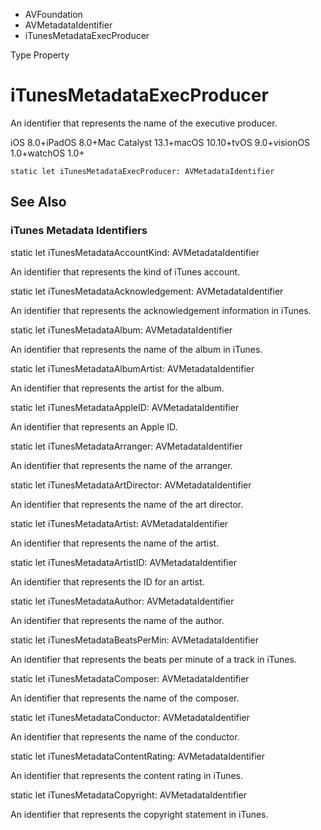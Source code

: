 

- AVFoundation
- AVMetadataIdentifier
-  iTunesMetadataExecProducer 

Type Property

# iTunesMetadataExecProducer

An identifier that represents the name of the executive producer.

iOS 8.0+iPadOS 8.0+Mac Catalyst 13.1+macOS 10.10+tvOS 9.0+visionOS 1.0+watchOS 1.0+

``` source
static let iTunesMetadataExecProducer: AVMetadataIdentifier
```

## See Also

### iTunes Metadata Identifiers

static let iTunesMetadataAccountKind: AVMetadataIdentifier

An identifier that represents the kind of iTunes account.

static let iTunesMetadataAcknowledgement: AVMetadataIdentifier

An identifier that represents the acknowledgement information in iTunes.

static let iTunesMetadataAlbum: AVMetadataIdentifier

An identifier that represents the name of the album in iTunes.

static let iTunesMetadataAlbumArtist: AVMetadataIdentifier

An identifier that represents the artist for the album.

static let iTunesMetadataAppleID: AVMetadataIdentifier

An identifier that represents an Apple ID.

static let iTunesMetadataArranger: AVMetadataIdentifier

An identifier that represents the name of the arranger.

static let iTunesMetadataArtDirector: AVMetadataIdentifier

An identifier that represents the name of the art director.

static let iTunesMetadataArtist: AVMetadataIdentifier

An identifier that represents the name of the artist.

static let iTunesMetadataArtistID: AVMetadataIdentifier

An identifier that represents the ID for an artist.

static let iTunesMetadataAuthor: AVMetadataIdentifier

An identifier that represents the name of the author.

static let iTunesMetadataBeatsPerMin: AVMetadataIdentifier

An identifier that represents the beats per minute of a track in iTunes.

static let iTunesMetadataComposer: AVMetadataIdentifier

An identifier that represents the name of the composer.

static let iTunesMetadataConductor: AVMetadataIdentifier

An identifier that represents the name of the conductor.

static let iTunesMetadataContentRating: AVMetadataIdentifier

An identifier that represents the content rating in iTunes.

static let iTunesMetadataCopyright: AVMetadataIdentifier

An identifier that represents the copyright statement in iTunes.

